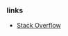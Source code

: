 ### links

* [Stack Overflow](https://stackoverflow.com/questions/12376870/create-an-array-of-characters-from-specified-range)